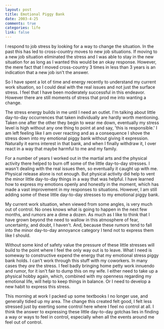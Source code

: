 ```yaml
--- 
layout: post
title: Emotional Piggy Bank
date: 2003-4-25
comments: true
categories: life
link: false
---
```

I respond to job stress by looking for a way to change the situation. In the past this has led to cross-country moves to new job situations. If moving to a new job situation eliminated the stress and I was able to stay in the new situation for as long as I wanted this would be an okay response. However, the mere fact that I moved cross-country 3 times in less than 3 years is an indication that a new job isn't the answer.

So I have spent a lot of time and energy recently to understand my current work situation, so I could deal with the real issues and not just the surface stress. I feel that I have been moderately successful in this endeavor. However there are still moments of stress that prod me into wanting a change.

The stress energy builds in me until I need an outlet. I'm talking about little day-to-day occurrences that taken individually are hardly worth mentioning. Taken one after the other they begin to wear me down, eventually my stress level is high without any one thing to point at and say, 'this is responsible.' I am left feeling like I am over reacting and as a consequence I shove the stress down into my emotional piggy bank without giving it expression. Naturally it earns interest in that bank, and when I finally withdraw it, I over react in a way that maybe harmful to me and my family.

For a number of years I worked out in the martial arts and the physical activity there helped to burn off some of the little day-to-day stresses. I wasn't dealing with the real issues then, so eventually it caught up with me. Physical release alone is not enough. But physical activity did help to vent the minor little day-to-day things in a way that was helpful. I have learned how to express my emotions openly and honestly in the moment, which has made a vast improvement in my responses to situations. However, I am still adding some of these little day-to-day stresses to my emotional piggy bank.

My current work situation, when viewed from some angles, is very much out of control. No ones knows what is going to happen in the next few months, and rumors are a dime a dozen. As much as I like to think that I have grown beyond the need to wallow in this atmosphere of fear, uncertainty, and doubt, I haven't. And, because these rumors tend to fall into the minor day-to-day annoyance category I tend not to express them like I should.

Without some kind of safety value the pressure of these little stresses will build to the point where I feel the only way out is to leave. What I need is someway to constructive expend the energy that my emotional stress piggy bank holds. I can't work through this stuff with my coworkers. In many cases they <em>are</em> the stress. I feel badly bringing home petty work innuendo and rumor, for it isn't fair to dump this on my wife. I either need to take up a physical hobby again, which, combined with my openness regarding my emotional life, will help to keep things in balance. Or I need to develop a new habit to express this stress.

This morning at work I packed up some textbooks I no longer use, and generally tidied up my area. The change this created felt good, I felt less stressed just by exerting some control here where I feel no control at all. I think the answer to expressing these little day-to-day gotchas lies in finding a way or ways to feel in control, especially when all the events around me feel out of control.
